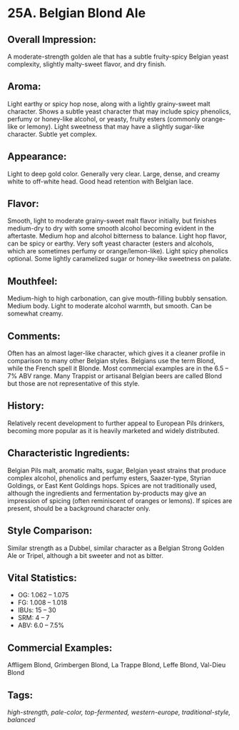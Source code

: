 # 25A. Belgian Blond Ale

## Overall Impression: 

A moderate-strength golden ale that has a subtle fruity-spicy Belgian yeast complexity, slightly malty-sweet flavor, and dry finish.

## Aroma: 

Light earthy or spicy hop nose, along with a lightly grainy-sweet malt character. Shows a subtle yeast character that may include spicy phenolics, perfumy or honey-like alcohol, or yeasty, fruity esters (commonly orange-like or lemony). Light sweetness that may have a slightly sugar-like character. Subtle yet complex.

## Appearance: 

Light to deep gold color. Generally very clear. Large, dense, and creamy white to off-white head. Good head retention with Belgian lace.

## Flavor: 

Smooth, light to moderate grainy-sweet malt flavor initially, but finishes medium-dry to dry with some smooth alcohol becoming evident in the aftertaste. Medium hop and alcohol bitterness to balance. Light hop flavor, can be spicy or earthy. Very soft yeast character (esters and alcohols, which are sometimes perfumy or orange/lemon-like). Light spicy phenolics optional. Some lightly caramelized sugar or honey-like sweetness on palate.

## Mouthfeel: 

Medium-high to high carbonation, can give mouth-filling bubbly sensation. Medium body. Light to moderate alcohol warmth, but smooth. Can be somewhat creamy.

## Comments: 

Often has an almost lager-like character, which gives it a cleaner profile in comparison to many other Belgian styles. Belgians use the term Blond, while the French spell it Blonde. Most commercial examples are in the 6.5 – 7% ABV range. Many Trappist or artisanal Belgian beers are called Blond but those are not representative of this style.

## History: 

Relatively recent development to further appeal to European Pils drinkers, becoming more popular as it is heavily marketed and widely distributed.

## Characteristic Ingredients: 

Belgian Pils malt, aromatic malts, sugar, Belgian yeast strains that produce complex alcohol, phenolics and perfumy esters, Saazer-type, Styrian Goldings, or East Kent Goldings hops. Spices are not traditionally used, although the ingredients and fermentation by-products may give an impression of spicing (often reminiscent of oranges or lemons). If spices are present, should be a background character only.

## Style Comparison: 

Similar strength as a Dubbel, similar character as a Belgian Strong Golden Ale or Tripel, although a bit sweeter and not as bitter.

## Vital Statistics:	

- OG:	1.062 – 1.075
- FG:	1.008 – 1.018
- IBUs:	15 – 30	
- SRM:	4 – 7	
- ABV:	6.0 – 7.5%

## Commercial Examples: 

Affligem Blond, Grimbergen Blond, La Trappe Blond, Leffe Blond, Val-Dieu Blond

## Tags: 

_high-strength, pale-color, top-fermented, western-europe, traditional-style, balanced_
